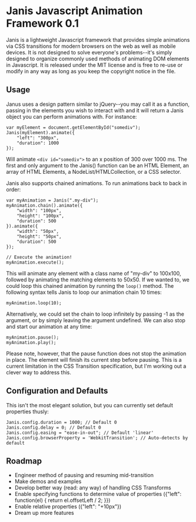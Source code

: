 Janis Javascript Animation Framework 0.1
========================================

Janis is a lightweight Javascript framework that provides simple animations via 
CSS transitions for modern browsers on the web as well as mobile devices. It is
not designed to solve everyone's problems--it's simply designed to organize 
commonly used methods of animating DOM elements in Javascript. It is released
under the MIT license and is free to re-use or modify in any way as long as you
keep the copyright notice in the file.


Usage
----------------------------------------
Janus uses a design pattern similar to jQuery--you may call it as a function,
passing in the elements you wish to interact with and it will return a Janis
object you can perform animations with. For instance:

    var myElement = document.getElementById("somediv");
    Janis(myElement).animate({
        "left": "300px",
        "duration": 1000
    });
    
Will animate `<div id="somediv">` to an x position of 300 over 1000 ms. The first
and only argument to the Janis() function can be an HTML Element, an array of 
HTML Elements, a NodeList/HTMLCollection, or a CSS selector.

Janis also supports chained animations. To run animations back to back in order:

    var myAnimation = Janis(".my-div");
    myAnimation.chain().animate({
        "width": "100px",
        "height": "100px",
        "duration": 500
    }).animate({
        "width": "50px",
        "height": "50px",
        "duration": 500
    });

    // Execute the animation!
    myAnimation.execute();

This will animate any element with a class name of "my-div" to 100x100, followed by
animating the matching elements to 50x50. If we wanted to, we could loop this
chained animation by running the `loop()` method. The following syntax tells Janis 
to loop our animation chain 10 times:

    myAnimation.loop(10);

Alternatively, we could set the chain to loop infinitely by passing -1 as the argument,
or by simply leaving the argument undefined. We can also stop and start our animation at
any time:

    myAnimation.pause();
    myAnimation.play();

Please note, however, that the pause function does not stop the animation in
place. The element will finish its current step before pausing. This is a current
limitation in the CSS Transition specification, but I'm working out a clever 
way to address this.


Configuration and Defaults
------------------------------------------
This isn't the most elegant solution, but you can currently set default properties
thusly:

    Janis.config.duration = 1000; // Default 0
    Janis.config.delay = 0; // Default 0
    Janis.config.easing = "ease-in-out"; // Default 'linear'
    Janis.config.browserProperty = 'WebkitTransition'; // Auto-detects by default


Roadmap
------------------------------------------
*   Engineer method of pausing and resuming mid-transition
*   Make demos and examples
*   Develop better way (read: any way) of handling CSS Transforms
*   Enable specifying functions to determine value of properties
    ({"left": function(el) { return el.offsetLeft / 2; }})
*   Enable relative properties ({"left": "+10px"})
*   Dream up more features
